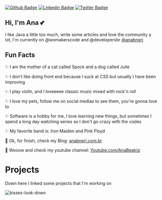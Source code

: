 [![Github Badge](https://img.shields.io/badge/-Github-000?style=flat-square&logo=Github&logoColor=white&link=https://github.com/leticiacamposs2)](https://github.com/anabneri)
[![Linkedin Badge](https://img.shields.io/badge/-LinkedIn-blue?style=flat-square&logo=Linkedin&logoColor=white&link=https://www.linkedin.com/in/leticiacamposs/)](https://www.linkedin.com/in/anabeatrizdev/)
[![Twitter Badge](https://img.shields.io/badge/-Twitter-1ca0f1?style=flat-square&labelColor=1ca0f1&logo=twitter&logoColor=white&link=https://twitter.com/leehcamposs2)](https://twitter.com/anabneri)
## Hi, I'm Ana :two_hearts:

I like Java a little too much, write some articles and love the community a lot, I'm currently on @womakerscode and @developersbr
[@anabneri](https://twitter.com/anabneri)

## Fun Facts
:sparkles: I am the mother of a cat called Spock and a dog called Julie

:sparkles: I don't like doing front end because I suck at CSS but usually I have been improving

:sparkles: I play violin, and I loveeeee classic music mixed with rock'n roll 

:sparkles: I love my pets, follow me on social medias to see them, you're gonna love to 

:sparkles: Software is a hobby for me, I love learning new things, but sometimes I spend a long day watching series so I don't go crazy with the codes 

:sparkles: My favorite band is: Iron Maiden and Pink Floyd

:dizzy: Ok, for finish, check my Blog: [anabneri.com.br](https://anabneri.com.br/)

:dizzy: Wooow and check my youtube channel: [Youtube.com/AnaBeatriz](https://www.youtube.com/channel/UCBjoWT-P17Bl66D52RwqdGA?view_as=subscriber)

# Projects
Down here I linked some projects that I'm working on

![kisses-look-down](https://user-images.githubusercontent.com/42419543/87210986-ffa0fe00-c2ed-11ea-8870-402291667a06.gif)



